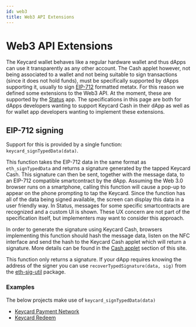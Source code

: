 ```yaml
---
id: web3
title: Web3 API Extensions
---
```


# Web3 API Extensions

The Keycard wallet behaves like a regular hardware wallet and thus dApps can use it transparently as any other account. The Cash applet however, not being associated to a wallet and not being suitable to sign transactions (since it does not hold funds), must be specifically supported by dApps supporting it, usually to sign [EIP-712](https://eips.ethereum.org/EIPS/eip-712) formatted metatx. For this reason we defined some extensions to the Web3 API. At the moment, these are supported by the [Status](https://status.im) app. The specifications in this page are both for dApps developers wanting to support Keycard Cash in their dApp as well as for wallet app developers wanting to implement these extensions.

## EIP-712 signing

Support for this is provided by a single function: `keycard_signTypedData(data)`.

This function takes the EIP-712 data in the same format as `eth_signTypedData` and returns a signature generated by the tapped Keycard Cash. This signature can then be sent, together with the message data, to an EIP-712 compatible smartcontract by the dApp. Assuming the Web 3.0 browser runs on a smartphone, calling this function will cause a pop-up to appear on the phone prompting to tap the Keycard. Since the function has all of the data being signed available, the screen can display this data in a user friendly way. In Status, messages for some specific smartcontracts are recognized and a custom UI is shown. These UX concern are not part of the specification itself, but implementers may want to consider this approach.

In order to generate the signature using Keycard Cash, browsers implementing this function should hash the message data, listen on the NFC interface and send the hash to the Keycard Cash applet which will return a signature. More details can be found in the [Cash applet](sdk/cash.html) section of this site.

This function only returns a signature. If your dApp requires knowing the address of the signer you can use `recoverTypedSignature(data, sig)` from the [eth-sig-util](https://github.com/MetaMask/eth-sig-util) package.

### Examples

The below projects make use of `keycard_signTypedData(data)`

* [Keycard Payment Network](https://github.com/status-im/payment-network-apps)
* [Keycard Redeem](https://github.com/status-im/keycard-redeem)
